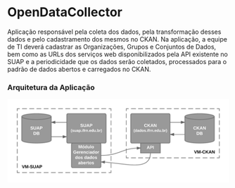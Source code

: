 # OpenDataCollector

Aplicação responsável pela coleta dos dados, pela transformação desses dados e pelo cadastramento dos mesmos no CKAN. Na aplicação, a equipe de TI deverá cadastrar as Organizações, Grupos e Conjuntos de Dados, bem como as URLs dos serviços web disponibilizados pela API existente no SUAP e a periodicidade que os dados serão coletados, processados para o padrão de dados abertos e carregados no CKAN. 

### Arquitetura da Aplicação

![Arquitetura da Aplicação](OpenDataCollector_01.png)
